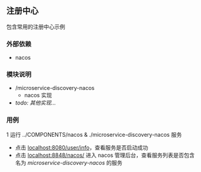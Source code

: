 ## 注册中心
包含常用的注册中心示例

### 外部依赖
* nacos

### 模块说明
* /microservice-discovery-nacos
  * nacos 实现
* *todo: 其他实现...*

### 用例
1 运行 ../COMPONENTS/nacos & ./microservice-discovery-nacos 服务
  * 点击 [localhost:8080/user/info](http://localhost:8080/user/info)，查看服务是否启动成功 
  * 点击 [localhost:8848/nacos/](http://localhost:8848/nacos/) 进入 nacos 管理后台，查看服务列表是否包含名为 *microservice-discovery-nacos* 的服务
  
